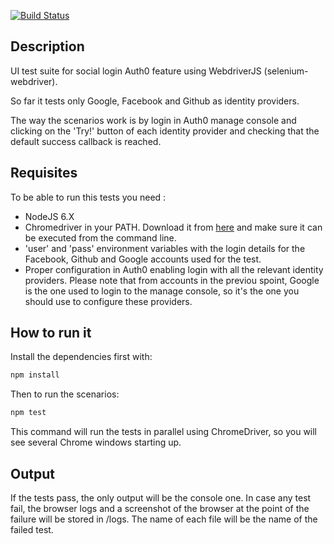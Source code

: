 [![Build Status](https://travis-ci.org/hortega/testing-exercise.svg?branch=master)](https://travis-ci.org/hortega/testing-exercise)
## Description

UI test suite for social login Auth0 feature using WebdriverJS (selenium-webdriver). 

So far it tests only Google, Facebook and Github as identity providers.

The way the scenarios work is by login in Auth0 manage console and clicking on the 'Try!' button of each identity provider and checking that the default success callback is reached.

## Requisites

To be able to run this tests you need : 
 * NodeJS 6.X
 * Chromedriver in your PATH. Download it from [here](https://sites.google.com/a/chromium.org/chromedriver/downloads) and make sure it can be executed from the command line.
 * 'user' and 'pass' environment variables with the login details for the Facebook, Github and Google accounts used for the test.
 * Proper configuration in Auth0 enabling login with all the relevant identity providers. Please note that from accounts in the previou spoint, Google is the one used to login to the manage console, so it's the one you should use to configure these providers.

## How to run it

Install the dependencies first with:

```sh
npm install
```

Then to run the scenarios: 

```sh
npm test
```

This command will run the tests in parallel using ChromeDriver, so you will see several Chrome windows starting up.

## Output

If the tests pass, the only output will be the console one. In case any test fail, the browser logs and a screenshot of the browser at the point of the failure will be stored in /logs. The name of each file will be the name of the failed test.
